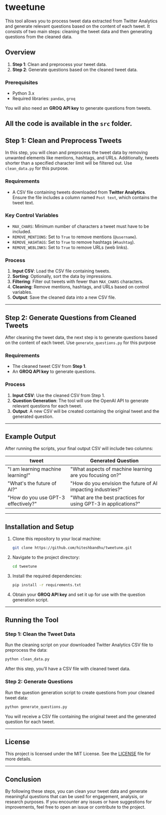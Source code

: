 # tweetune

This tool allows you to process tweet data extracted from Twitter Analytics and generate relevant questions based on the content of each tweet. It consists of two main steps: cleaning the tweet data and then generating questions from the cleaned data.

## Overview

1. **Step 1**: Clean and preprocess your tweet data.
2. **Step 2**: Generate questions based on the cleaned tweet data.

### Prerequisites

- Python 3.x
- Required libraries: `pandas`, `groq`

You will also need an **GROQ API key** to generate questions from tweets.

All the code is available in the `src` folder.
---

## Step 1: Clean and Preprocess Tweets

In this step, you will clean and preprocess the tweet data by removing unwanted elements like mentions, hashtags, and URLs. Additionally, tweets shorter than a specified character limit will be filtered out. Use `clean_data.py` for this purpose.

### Requirements

- A CSV file containing tweets downloaded from **Twitter Analytics**. Ensure the file includes a column named `Post text`, which contains the tweet text.
  
### Key Control Variables

- `MAX_CHARS`: Minimum number of characters a tweet must have to be included.
- `REMOVE_MENTIONS`: Set to `True` to remove mentions (`@username`).
- `REMOVE_HASHTAGS`: Set to `True` to remove hashtags (`#hashtag`).
- `REMOVE_WEBLINKS`: Set to `True` to remove URLs (web links).

### Process

1. **Input CSV**: Load the CSV file containing tweets.
2. **Sorting**: Optionally, sort the data by impressions.
3. **Filtering**: Filter out tweets with fewer than `MAX_CHARS` characters.
4. **Cleaning**: Remove mentions, hashtags, and URLs based on control variables.
5. **Output**: Save the cleaned data into a new CSV file.

---

## Step 2: Generate Questions from Cleaned Tweets

After cleaning the tweet data, the next step is to generate questions based on the content of each tweet. Use `generate_questions.py` for this purpose

### Requirements

- The cleaned tweet CSV from **Step 1**.
- An **GROQ API key** to generate questions.

### Process

1. **Input CSV**: Use the cleaned CSV from Step 1.
2. **Question Generation**: The tool will use the OpenAI API to generate relevant questions for each tweet.
3. **Output**: A new CSV will be created containing the original tweet and the generated question.

---

## Example Output

After running the scripts, your final output CSV will include two columns:

| tweet                                      | Generated Question                                       |
|--------------------------------------------|----------------------------------------------------------|
| "I am learning machine learning!"          | "What aspects of machine learning are you focusing on?"   |
| "What's the future of AI?"                 | "How do you envision the future of AI impacting industries?" |
| "How do you use GPT-3 effectively?"        | "What are the best practices for using GPT-3 in applications?" |

---

## Installation and Setup

1. Clone this repository to your local machine:
   ```bash
   git clone https://github.com/hiteshbandhu/tweetune.git
   ```

2. Navigate to the project directory:
   ```bash
   cd tweetune
   ```

3. Install the required dependencies:
   ```bash
   pip install -r requirements.txt
   ```

4. Obtain your **GROQ API key** and set it up for use with the question generation script.

---

## Running the Tool

### Step 1: Clean the Tweet Data

Run the cleaning script on your downloaded Twitter Analytics CSV file to preprocess the data:

```bash
python clean_data.py
```

After this step, you’ll have a CSV file with cleaned tweet data.

### Step 2: Generate Questions

Run the question generation script to create questions from your cleaned tweet data:

```bash
python generate_questions.py
```

You will receive a CSV file containing the original tweet and the generated question for each tweet.

---

## License

This project is licensed under the MIT License. See the [LICENSE](LICENSE) file for more details.

---

## Conclusion

By following these steps, you can clean your tweet data and generate meaningful questions that can be used for engagement, analysis, or research purposes. If you encounter any issues or have suggestions for improvements, feel free to open an issue or contribute to the project.
